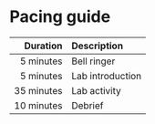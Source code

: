 # Pacing guide

Duration|Description
-:|:-
5 minutes|Bell ringer
5 minutes|Lab introduction
35 minutes|Lab activity
10 minutes|Debrief
